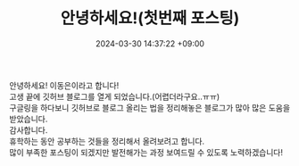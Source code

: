 ﻿---
title: 안녕하세요!(첫번째 포스팅)
date: 2024-03-30 14:37:22 +09:00
categories: [잡담]
---

안녕하세요! 이동은이라고 합니다!<br>
고생 끝에 깃허브 블로그를 열게 되었습니다.(어렵더라구요..ㅠㅠ)<br>
구글링을 하다보니 깃허브로 블로그 올리는 법을 정리해놓은 블로그가 많아 많은 도움을 받았습니다.<br>
감사합니다.<br>
휴학하는 동안 공부하는 것들을 정리해서 올려보려고 합니다.<br>
많이 부족한 포스팅이 되겠지만 발전해가는 과정 보여드릴 수 있도록 노력하겠습니다!<br>


